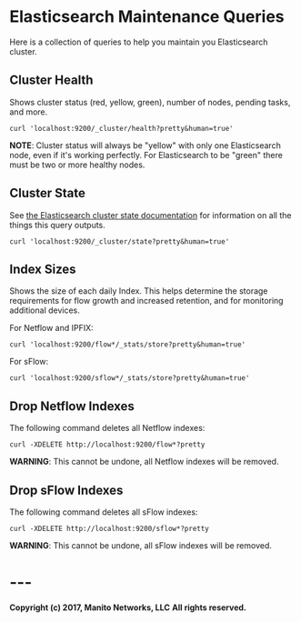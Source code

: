 # Elasticsearch Maintenance Queries
Here is a collection of queries to help you maintain you Elasticsearch cluster.

## Cluster Health
Shows cluster status (red, yellow, green), number of nodes, pending tasks, and more.
```
curl 'localhost:9200/_cluster/health?pretty&human=true'
```
**NOTE**: Cluster status will always be "yellow" with only one Elasticsearch node, even if it's working perfectly. For Elasticsearch to be "green" there must be two or more healthy nodes.

## Cluster State
See [the Elasticsearch cluster state documentation](https://www.elastic.co/guide/en/elasticsearch/reference/current/cluster-state.html) for information on all the things this query outputs.
```
curl 'localhost:9200/_cluster/state?pretty&human=true'
```

## Index Sizes
Shows the size of each daily Index. This helps determine the storage requirements for flow growth and increased retention, and for monitoring additional devices. 

For Netflow and IPFIX:
```
curl 'localhost:9200/flow*/_stats/store?pretty&human=true'
```
For sFlow:
```
curl 'localhost:9200/sflow*/_stats/store?pretty&human=true'
```

## Drop Netflow Indexes
The following command deletes all Netflow indexes:
```
curl -XDELETE http://localhost:9200/flow*?pretty
```
**WARNING**: This cannot be undone, all Netflow indexes will be removed.

## Drop sFlow Indexes
The following command deletes all sFlow indexes:
```
curl -XDELETE http://localhost:9200/sflow*?pretty
```
**WARNING**: This cannot be undone, all sFlow indexes will be removed.

# ---
**Copyright (c) 2017, Manito Networks, LLC**
**All rights reserved.**